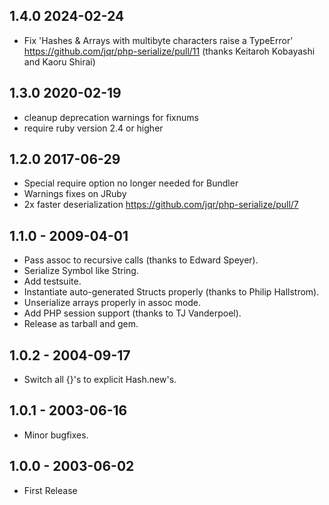 ## 1.4.0 2024-02-24
- Fix 'Hashes & Arrays with multibyte characters raise a TypeError' https://github.com/jqr/php-serialize/pull/11 (thanks Keitaroh Kobayashi and Kaoru Shirai)

## 1.3.0 2020-02-19
- cleanup deprecation warnings for fixnums
- require ruby version 2.4 or higher

## 1.2.0 2017-06-29
- Special require option no longer needed for Bundler
- Warnings fixes on JRuby
- 2x faster deserialization https://github.com/jqr/php-serialize/pull/7

## 1.1.0 - 2009-04-01
- Pass assoc to recursive calls (thanks to Edward Speyer).
- Serialize Symbol like String.
- Add testsuite.
- Instantiate auto-generated Structs properly (thanks to Philip Hallstrom).
- Unserialize arrays properly in assoc mode.
- Add PHP session support (thanks to TJ Vanderpoel).
- Release as tarball and gem.

## 1.0.2 - 2004-09-17
- Switch all {}'s to explicit Hash.new's.

## 1.0.1 - 2003-06-16
- Minor bugfixes.

## 1.0.0 - 2003-06-02
- First Release
